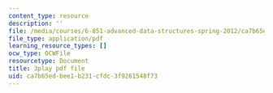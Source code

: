 ```yaml
---
content_type: resource
description: ''
file: /media/courses/6-851-advanced-data-structures-spring-2012/ca7b65edbee1b231cfdc3f9261548f73_WqCWghETNDc.pdf
file_type: application/pdf
learning_resource_types: []
ocw_type: OCWFile
resourcetype: Document
title: 3play pdf file
uid: ca7b65ed-bee1-b231-cfdc-3f9261548f73
---
```

